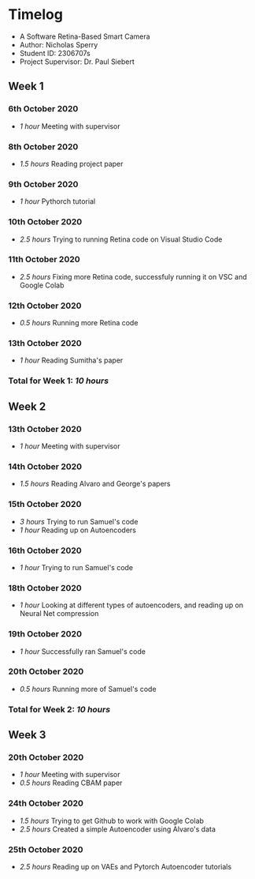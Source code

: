 # Timelog

* A Software Retina-Based Smart Camera
* Author: Nicholas Sperry
* Student ID: 2306707s
* Project Supervisor: Dr. Paul Siebert

## Week 1

### 6th October 2020
* *1 hour* Meeting with supervisor

### 8th October 2020
* *1.5 hours* Reading project paper

### 9th October 2020
* *1 hour* Pythorch tutorial

### 10th October 2020
* *2.5 hours* Trying to running Retina code on Visual Studio Code

### 11th October 2020
* *2.5 hours* Fixing more Retina code, successfuly running it on VSC and Google Colab

### 12th October 2020
* *0.5 hours* Running more Retina code

### 13th October 2020
* *1 hour* Reading Sumitha's paper

### Total for Week 1: *10 hours*

## Week 2

### 13th October 2020
* *1 hour* Meeting with supervisor

### 14th October 2020
* *1.5 hours* Reading Alvaro and George's papers

### 15th October 2020
* *3 hours* Trying to run Samuel's code
* *1 hour* Reading up on Autoencoders

### 16th October 2020
* *1 hour* Trying to run Samuel's code

### 18th October 2020
* *1 hour* Looking at different types of autoencoders, and reading up on Neural Net compression

### 19th October 2020
* *1 hour* Successfully ran Samuel's code

### 20th October 2020
* *0.5 hours* Running more of Samuel's code

### Total for Week 2: *10 hours*

## Week 3

### 20th October 2020
* *1 hour* Meeting with supervisor
* *0.5 hours* Reading CBAM paper

### 24th October 2020
* *1.5 hours* Trying to get Github to work with Google Colab
* *2.5 hours* Created a simple Autoencoder using Alvaro's data

### 25th October 2020
* *2.5 hours* Reading up on VAEs and Pytorch Autoencoder tutorials
